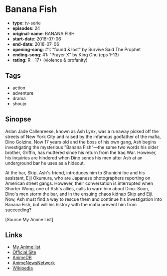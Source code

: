 # Banana Fish

-   **type**: tv-serie
-   **episodes**: 24
-   **original-name**: BANANA FISH
-   **start-date**: 2018-07-06
-   **end-date**: 2018-07-06
-   **opening-song**: #1: "found & lost" by Survive Said The Prophet
-   **ending-song**: #1: "Prayer X" by King Gnu (eps 1-13)
-   **rating**: R - 17+ (violence & profanity)

## Tags

-   action
-   adventure
-   drama
-   shoujo

## Sinopse

Aslan Jade Callenreese, known as Ash Lynx, was a runaway picked off the streets of New York City and raised by the infamous godfather of the mafia, Dino Golzine. Now 17 years old and the boss of his own gang, Ash begins investigating the mysterious "Banana Fish"—the same two words his older brother, Griffin, has muttered since his return from the Iraq War. However, his inquiries are hindered when Dino sends his men after Ash at an underground bar he uses as a hideout.

At the bar, Skip, Ash's friend, introduces him to Shunichi Ibe and his assistant, Eiji Okumura, who are Japanese photographers reporting on American street gangs. However, their conversation is interrupted when Shorter Wong, one of Ash's allies, calls to warn him about Dino. Soon, Dino's men storm the bar, and in the ensuing chaos kidnap Skip and Eiji. Now, Ash must find a way to rescue them and continue his investigation into Banana Fish, but will his history with the mafia prevent him from succeeding?

[Source My Anime List]

## Links

-   [My Anime list](https://myanimelist.net/anime/36649/Banana_Fish)
-   [Official Site](http://bananafish.tv/)
-   [AnimeDB](http://anidb.info/perl-bin/animedb.pl?show=anime&aid=13536)
-   [AnimeNewsNetwork](http://www.animenewsnetwork.com/encyclopedia/anime.php?id=20197)
-   [Wikipedia](https://en.wikipedia.org/wiki/Banana_Fish)
